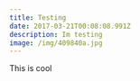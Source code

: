 ```yaml
---
title: Testing
date: 2017-03-21T00:08:08.991Z
description: Im testing
image: /img/409840a.jpg
---
```


This is cool